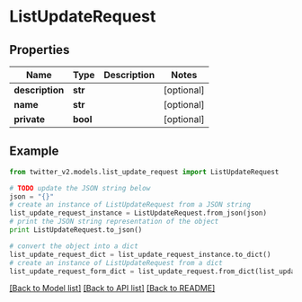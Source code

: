 # ListUpdateRequest


## Properties
Name | Type | Description | Notes
------------ | ------------- | ------------- | -------------
**description** | **str** |  | [optional] 
**name** | **str** |  | [optional] 
**private** | **bool** |  | [optional] 

## Example

```python
from twitter_v2.models.list_update_request import ListUpdateRequest

# TODO update the JSON string below
json = "{}"
# create an instance of ListUpdateRequest from a JSON string
list_update_request_instance = ListUpdateRequest.from_json(json)
# print the JSON string representation of the object
print ListUpdateRequest.to_json()

# convert the object into a dict
list_update_request_dict = list_update_request_instance.to_dict()
# create an instance of ListUpdateRequest from a dict
list_update_request_form_dict = list_update_request.from_dict(list_update_request_dict)
```
[[Back to Model list]](../README.md#documentation-for-models) [[Back to API list]](../README.md#documentation-for-api-endpoints) [[Back to README]](../README.md)


